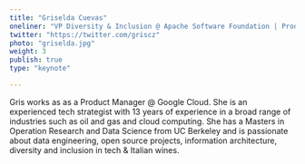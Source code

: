```yaml
---
title: "Griselda Cuevas"
oneliner: "VP Diversity & Inclusion @ Apache Software Foundation | Product Manager Dataflow @ Google"
twitter: "https://twitter.com/griscz"
photo: "griselda.jpg"
weight: 3
publish: true
type: "keynote"

---
```


Gris works as as a Product Manager @ Google Cloud. She is an experienced tech strategist with 13 years of experience in a broad range of industries such as oil and gas and cloud computing. She has a Masters in Operation Research and Data Science from UC Berkeley and is passionate about data engineering, open source projects, information architecture, diversity and inclusion in tech & Italian wines.

